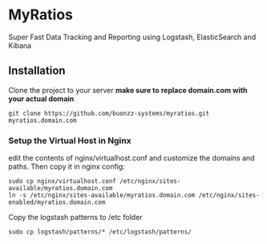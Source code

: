 # MyRatios

Super Fast Data Tracking and Reporting using Logstash, ElasticSearch and Kibana

## Installation


Clone the project to your server
**make sure to replace domain.com with your actual domain**

```
git clone https://github.com/buonzz-systems/myratios.git myratios.domain.com
```

### Setup the Virtual Host in Nginx

edit the contents of nginx/virtualhost.conf and customize the domains and paths. Then copy it in nginx config:

```
sudo cp nginx/virtualhost.conf /etc/nginx/sites-available/myratios.domain.com
ln -s /etc/nginx/sites-available/myratios.domain.com /etc/nginx/sites-enabled/myratios.domain.com

```


Copy the logstash patterns to /etc folder

```
sudo cp logstash/patterns/* /etc/logstash/patterns/
```
